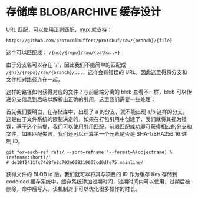 # 存储库 BLOB/ARCHIVE 缓存设计

URL 匹配，可以使用正则匹配，mux 就支持：

```
https://github.com/protocolbuffers/protobuf/raw/{branch}/{file}
```
这个可以匹配成： `/{ns}/{repo}/raw/{pathx:.+}`

由于分支名可以存在 '/'，因此我们不能简单的匹配成 `/{ns}/{repo}/raw/{branch}/...`，这样会有错误的 URL。因此这里得将分支和文件相对路径连在一起。

这样的路径如何获得对应的文件？与前后端分离的 blob 查看不一样，blob 可以传递分支信息到后端以解析出正确的引用，这里我们需要一些处理：

首先我们要明白，在存储库中，出现了 a 的分支，就不能出现 a/b 这样的分支，这是由于文件系统的限制决定的，如果在打包引用中创建了，我们就将其视为错误，基于这个前提，我们可以使用引用匹配，前缀匹配成功即可获得相应的分支和文件，如果匹配失败，我们还可以计算第一个元素是否是 SHA-1/SHA256 16 进制 ID。

```
git for-each-ref refs/ --sort=refname '--format=%(objectname) %(refname:short)/'
# de18f2411fc74d8fe2c792e638219665cd0dfe75 mainline/
```

获得文件的 BLOB id 后，我们就可以将其与项目的 ID 作为缓存 Key 存储到 codeload 缓存系统中，缓存系统添加过期时间，过期时间内可以使用，过期后被删除，命中后写入。该机制对于可以优化很多操作的时长。